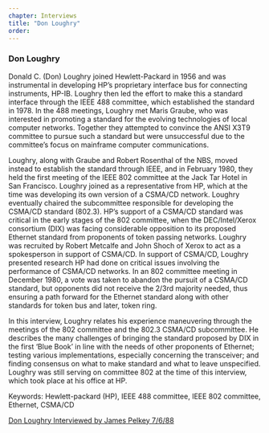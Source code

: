 ```yaml
---
chapter: Interviews
title: "Don Loughry"
order: 
---
```


### Don Loughry

Donald C. (Don) Loughry joined Hewlett-Packard in 1956 and was instrumental in developing HP’s proprietary interface bus for connecting instruments, HP-IB. Loughry then led the effort to make this a standard interface through the IEEE 488 committee, which established the standard in 1978. In the 488 meetings, Loughry met Maris Graube, who was interested in promoting a standard for the evolving technologies of local computer networks. Together they attempted to convince the ANSI X3T9 committee to pursue such a standard but were unsuccessful due to the committee’s focus on mainframe computer communications.

Loughry, along with Graube and Robert Rosenthal of the NBS, moved instead to establish the standard through IEEE, and in February 1980, they held the first meeting of the IEEE 802 committee at the Jack Tar Hotel in San Francisco. Loughry joined as a representative from HP, which at the time was developing its own version of a CSMA/CD network. Loughry eventually chaired the subcommittee responsible for developing the CSMA/CD standard (802.3). HP’s support of a CSMA/CD standard was critical in the early stages of the 802 committee, when the DEC/Intel/Xerox consortium (DIX) was facing considerable opposition to its proposed Ethernet standard from proponents of token passing networks. Loughry was recruited by Robert Metcalfe and John Shoch of Xerox to act as a spokesperson in support of CSMA/CD. In support of CSMA/CD, Loughry presented research HP had done on critical issues involving the performance of CSMA/CD networks. In an 802 committee meeting in December 1980, a vote was taken to abandon the pursuit of a CSMA/CD standard, but opponents did not receive the 2/3rd majority needed, thus ensuring a path forward for the Ethernet standard along with other standards for token bus and later, token ring.

In this interview, Loughry relates his experience maneuvering through the meetings of the 802 committee and the 802.3 CSMA/CD subcommittee. He describes the many challenges of bringing the standard proposed by DIX in the first ‘Blue Book’ in line with the needs of other proponents of Ethernet; testing various implementations, especially concerning the transceiver; and finding consensus on what to make standard and what to leave unspecified. Loughry was still serving on committee 802 at the time of this interview, which took place at his office at HP. 

Keywords: Hewlett-packard (HP), IEEE 488 committee, IEEE 802 committee, Ethernet, CSMA/CD

[Don Loughry Interviewed by James Pelkey 7/6/88](https://archive.computerhistory.org/resources/access/text/2020/04/102792044-05-01-acc.pdf)
